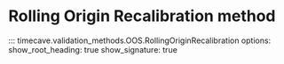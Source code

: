 # Rolling Origin Recalibration method

::: timecave.validation_methods.OOS.RollingOriginRecalibration
    options:
        show_root_heading: true
        show_signature: true